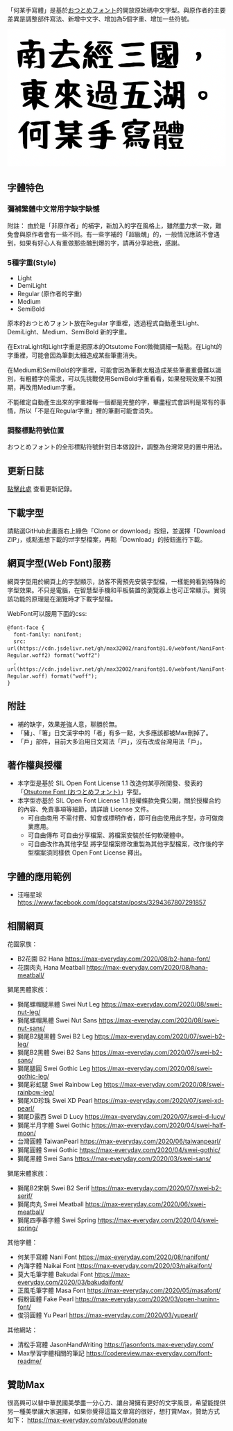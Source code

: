 「何某手寫體」是基於[おつとめフォント](http://rooms.webcrow.jp/)的開放原始碼中文字型。與原作者的主要差異是調整部件寫法、新增中文字、增加為5個字重、增加一些符號。

![何某手寫體](https://github.com/max32002/nanifont/raw/master/preview/welcome.png)

## 字體特色

### 彌補繁體中文常用字缺字缺憾

附註： 由於是「非原作者」的補字，新加入的字在風格上，雖然盡力求一致，難免會與原作者會有一些不同。有一些字補的「超級醜」的，一般情況應該不會遇到，如果有好心人有重做那些醜到爆的字，請再分享給我，感謝。

### 5種字重(Style)

* Light
* DemiLight
* Regular (原作者的字重)
* Medium
* SemiBold

原本的おつとめフォント放在Regular 字重裡，透過程式自動產生Light、DemiLight、Medium、SemiBold 新的字重。

在ExtraLight和Light字重是把原本的Otsutome Font微微調細一點點。在Light的字重裡，可能會因為筆劃太細造成某些筆畫消失。

在Medium和SemiBold的字重裡，可能會因為筆劃太粗造成某些筆畫重疊難以識別，有粗體字的需求，可以先挑戰使用SemiBold字重看看，如果發現效果不如預期，再改用Medium字重。

不能確定自動產生出來的字重裡每一個都是完整的字，畢盡程式會誤判是常有的事情，所以「不是在Regular字重」裡的筆劃可能會消失。

### 調整標點符號位置

おつとめフォント的全形標點符號針對日本做設計，調整為台灣常見的置中用法。

## 更新日誌
[點擊此處](https://github.com/max32002/nanifont/blob/master/change_log.md) 查看更新記錄。

## 下載字型

請點選GitHub此畫面右上綠色「Clone or download」按鈕，並選擇「Download ZIP」，或點進想下載的ttf字型檔案，再點「Download」的按鈕進行下載。

## 網頁字型(Web Font)服務

網頁字型用於網頁上的字型顯示，訪客不需預先安裝字型檔，一樣能夠看到特殊的字型效果。不只是電腦，在智慧型手機和平板裝置的瀏覽器上也可正常顯示。實現該功能的原理是在瀏覽時才下載字型檔。

WebFont可以服用下面的css:
```
@font-face {
  font-family: nanifont;
  src: url(https://cdn.jsdelivr.net/gh/max32002/nanifont@1.0/webfont/NaniFont-Regular.woff2) format("woff2")
  , url(https://cdn.jsdelivr.net/gh/max32002/nanifont@1.0/webfont/NaniFont-Regular.woff) format("woff");
}
```

## 附註

* 補的缺字，效果差強人意，聊勝於無。
* 「豬」、「箸」日文漢字中的「者」有多一點，大多應該都被Max刪掉了。
* 「戶」部件，目前大多沿用日文寫法「戸」，沒有改成台灣用法「戶」。

## 著作權與授權

* 本字型是基於 SIL Open Font License 1.1 改造何某亭所開發、發表的「[Otsutome Font (おつとめフォント)](http://rooms.webcrow.jp/)」字型。
* 本字型亦基於 SIL Open Font License 1.1 授權條款免費公開，關於授權合約的內容、免責事項等細節，請詳讀 License 文件。
    * 可自由商用 不需付費、知會或標明作者，即可自由使用此字型，亦可做商業應用。
    * 可自由傳布 可自由分享檔案、將檔案安裝於任何軟硬體中。
    * 可自由改作為其他字型 將字型檔案修改重製為其他字型檔案，改作後的字型檔案須同樣依 Open Font License 釋出。
    

## 字體的應用範例

* 汪喵星球 https://www.facebook.com/dogcatstar/posts/3294367807291857


## 相關網頁

花園家族：
* B2花園 B2 Hana
https://max-everyday.com/2020/08/b2-hana-font/
* 花園肉丸 Hana Meatball
https://max-everyday.com/2020/08/hana-meatball/

獅尾黑體家族：
* 獅尾螺帽腿黑體 Swei Nut Leg
https://max-everyday.com/2020/08/swei-nut-leg/
* 獅尾螺帽黑體 Swei Nut Sans
https://max-everyday.com/2020/08/swei-nut-sans/
* 獅尾B2腿黑體 Swei B2 Leg
https://max-everyday.com/2020/07/swei-b2-leg/
* 獅尾B2黑體 Swei B2 Sans
https://max-everyday.com/2020/07/swei-b2-sans/
* 獅尾腿圓 Swei Gothic Leg
https://max-everyday.com/2020/08/swei-gothic-leg/
* 獅尾彩虹腿 Swei Rainbow Leg
https://max-everyday.com/2020/08/swei-rainbow-leg/
* 獅尾XD珍珠 Swei XD Pearl
https://max-everyday.com/2020/07/swei-xd-pearl/
* 獅尾D露西 Swei D Lucy
https://max-everyday.com/2020/07/swei-d-lucy/
* 獅尾半月字體 Swei Gothic
https://max-everyday.com/2020/04/swei-half-moon/
* 台灣圓體 TaiwanPearl
https://max-everyday.com/2020/06/taiwanpearl/
* 獅尾圓體 Swei Gothic
https://max-everyday.com/2020/04/swei-gothic/
* 獅尾黑體 Swei Sans
https://max-everyday.com/2020/03/swei-sans/

獅尾宋體家族：
* 獅尾B2宋朝 Swei B2 Serif
https://max-everyday.com/2020/07/swei-b2-serif/
* 獅尾肉丸 Swei Meatball
https://max-everyday.com/2020/06/swei-meatball/
* 獅尾四季春字體 Swei Spring
https://max-everyday.com/2020/04/swei-spring/

其他字體：
* 何某手寫體  Nani Font
https://max-everyday.com/2020/08/nanifont/
* 內海字體  Naikai Font
https://max-everyday.com/2020/03/naikaifont/
* 莫大毛筆字體 Bakudai Font
https://max-everyday.com/2020/03/bakudaifont/
* 正風毛筆字體 Masa Font
https://max-everyday.com/2020/05/masafont/
* 假粉圓體 Fake Pearl 
https://max-everyday.com/2020/03/open-huninn-font/
* 俊羽圓體 Yu Pearl 
https://max-everyday.com/2020/03/yupearl/

其他網站：
* 清松手寫體 JasonHandWriting
https://jasonfonts.max-everyday.com/
* Max學習字體相關的筆記
https://codereview.max-everyday.com/font-readme/

## 贊助Max

很高興可以替中華民國美學盡一分心力、讓台灣擁有更好的文字風景，希望能提供另一種美學讓大家選擇，如果你覺得這篇文章寫的很好，想打賞Max，贊助方式如下：
https://max-everyday.com/about/#donate
